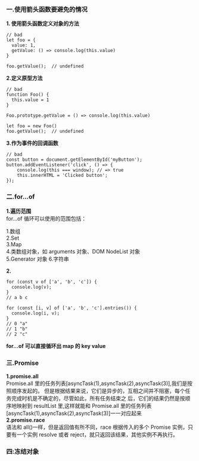 ﻿### 一.使用箭头函数要避免的情况

**1. 使用箭头函数定义对象的方法**

```
// bad
let foo = {
  value: 1,
  getValue: () => console.log(this.value)
}

foo.getValue();  // undefined
```

**2.定义原型方法**

```
// bad
function Foo() {
  this.value = 1
}

Foo.prototype.getValue = () => console.log(this.value)

let foo = new Foo()
foo.getValue();  // undefined
```

**3.作为事件的回调函数**

```
// bad
const button = document.getElementById('myButton');
button.addEventListener('click', () => {
    console.log(this === window); // => true
    this.innerHTML = 'Clicked button';
});
```

### 二.for...of

**1.遍历范围**  
for…of 循环可以使用的范围包括：

1.数组  
2.Set  
3.Map  
4.类数组对象，如 arguments 对象、DOM NodeList 对象  
5.Generator 对象 6.字符串

**2.**

```
for (const v of ['a', 'b', 'c']) {
  console.log(v);
}
// a b c

for (const [i, v] of ['a', 'b', 'c'].entries()) {
  console.log(i, v);
}
// 0 "a"
// 1 "b"
// 2 "c"
```

**for...of 可以直接循环出 map 的 key value**

### 三.Promise

**1.promise.all**  
Promise.all 里的任务列表[asyncTask(1),asyncTask(2),asyncTask(3)],我们是按照顺序发起的。
但是根据结果来说，它们是异步的，互相之间并不阻塞，每个任务完成时机是不确定的，尽管如此，所有任务结束之
后，它们的结果仍然是按顺序地映射到 resultList 里,这样就能和 Promise.all 里的任务列表
[asyncTask(1),asyncTask(2),asyncTask(3)]一一对应起来  
**2.promise.race**  
语法和 all()一样，但是返回值有所不同，race 根据传入的多个 Promise 实例，只要有一个实例 resolve 或者 reject，就只返回该结果，其他实例不再执行。

### 四:冻结对象
